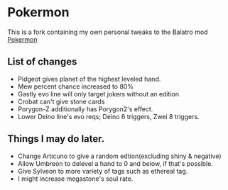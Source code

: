 # Pokermon
This is a fork containing my own personal tweaks to the Balatro mod [Pokermon](https://github.com/InertSteak/Pokermon)

## List of changes
- Pidgeot gives planet of the highest leveled hand.
- Mew percent chance increased to 80%
- Gastly evo line will only target jokers without an edition
- Crobat can't give stone cards
- Porygon-Z additionally has Porygon2's effect.
- Lower Deino line's evo reqs; Deino 6 triggers, Zwei 8 triggers.

## Things I may do later.
- Change Articuno to give a random edtion(excluding shiny & negative)
- Allow Umbreon to delevel a hand to 0 and below, if that's possible.
- Give Sylveon to more variety of tags such as ethereal tag.
- I might increase megastone's soul rate.
